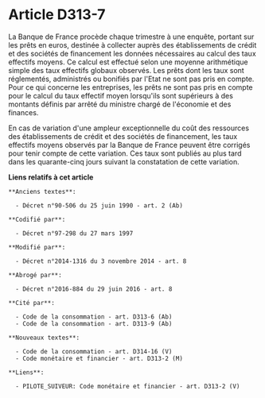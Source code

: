 # Article D313-7

La Banque de France procède chaque trimestre à une enquête, portant sur les prêts en euros, destinée à collecter auprès des
établissements de crédit et des sociétés de financement les données nécessaires au calcul des taux effectifs moyens. Ce
calcul est effectué selon une moyenne arithmétique simple des taux effectifs globaux observés. Les prêts dont les taux sont
réglementés, administrés ou bonifiés par l'Etat ne sont pas pris en compte. Pour ce qui concerne les entreprises, les prêts
ne sont pas pris en compte pour le calcul du taux effectif moyen lorsqu'ils sont supérieurs à des montants définis par arrêté
du ministre chargé de l'économie et des finances. 

En cas de variation d'une ampleur exceptionnelle du coût des ressources des  établissements de crédit et des sociétés de
financement, les taux effectifs moyens observés par la Banque de France peuvent être corrigés pour tenir compte de cette
variation. Ces taux sont publiés au plus tard dans les quarante-cinq jours suivant la constatation de cette variation.

**Liens relatifs à cet article**

	**Anciens textes**:

	  - Décret n°90-506 du 25 juin 1990 - art. 2 (Ab)

	**Codifié par**:

	  - Décret n°97-298 du 27 mars 1997

	**Modifié par**:

	  - Décret n°2014-1316 du 3 novembre 2014 - art. 8

	**Abrogé par**:

	  - Décret n°2016-884 du 29 juin 2016 - art. 8

	**Cité par**:

	  - Code de la consommation - art. D313-6 (Ab)
	  - Code de la consommation - art. D313-9 (Ab)

	**Nouveaux textes**:

	  - Code de la consommation - art. D314-16 (V)
	  - Code monétaire et financier - art. D313-2 (M)

	**Liens**:

	  - PILOTE_SUIVEUR: Code monétaire et financier - art. D313-2 (V)

